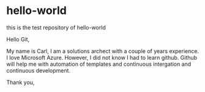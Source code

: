 # hello-world
this is the test repository of hello-world

Hello Git,

My name is Carl, I am a solutions archect with a couple of years experience. I love Microsoft Azure.
However, I did not know I had to learn github. Github will help me with automation of templates and continuous intergation and continuous development.

Thank you,
